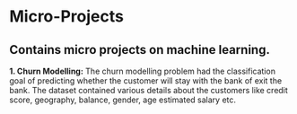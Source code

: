 # Micro-Projects
## **Contains micro projects on machine learning.**
**1. Churn Modelling:** The churn modelling problem had the classification goal of predicting whether the customer will stay with the bank of exit the bank. The dataset contained various details about the customers like credit score, geography, balance, gender, age estimated salary etc.

